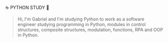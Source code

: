 ☕ PYTHON STUDY 🐍
> Hi, I'm Gabriel and I'm studying Python to work as a software engineer
> studying programming in Python, modules in control structures, composite structures, modulation, functions, RPA and OOP in Python.
